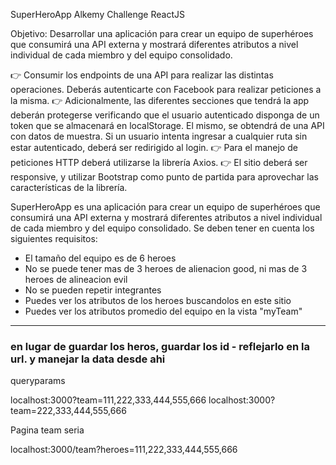 SuperHeroApp
Alkemy Challenge ReactJS

Objetivo: Desarrollar una aplicación para crear un equipo de superhéroes que consumirá una API externa y mostrará diferentes atributos a nivel individual de cada miembro y del equipo consolidado.

👉 Consumir los endpoints de una API para realizar las distintas operaciones. Deberás autenticarte con Facebook para realizar peticiones a la misma. 👉 Adicionalmente, las diferentes secciones que tendrá la app deberán protegerse verificando que el usuario autenticado disponga de un token que se almacenará en localStorage. El mismo, se obtendrá de una API con datos de muestra. Si un usuario intenta ingresar a cualquier ruta sin estar autenticado, deberá ser redirigido al login. 👉 Para el manejo de peticiones HTTP deberá utilizarse la librería Axios. 👉 El sitio deberá ser responsive, y utilizar Bootstrap como punto de partida para aprovechar las características de la librería.

SuperHeroApp es una aplicación para crear un equipo de superhéroes que consumirá una API externa y mostrará diferentes atributos a nivel individual de cada miembro y del equipo consolidado. Se deben tener en cuenta los siguientes requisitos:

- El tamaño del equipo es de 6 heroes
- No se puede tener mas de 3 heroes de alienacion good, ni mas de 3 heroes de alineacion evil
- No se pueden repetir integrantes
- Puedes ver los atributos de los heroes buscandolos en este sitio
- Puedes ver los atributos promedio del equipo en la vista "myTeam"

---

### en lugar de guardar los heros, guardar los id - reflejarlo en la url. y manejar la data desde ahi

queryparams

localhost:3000?team=111,222,333,444,555,666
localhost:3000?team=222,333,444,555,666

Pagina team seria

localhost:3000/team?heroes=111,222,333,444,555,666

